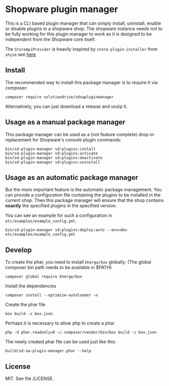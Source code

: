 Shopware plugin manager
=======================

This is a CLI based plugin manager that can simply install, uninstall, enable or disable plugins in a shopware shop.
The shopware instance needs not to be fully working for this plugin manager
to work as it is designed to be independent from the Shopware core itself.

The `StoreApiProvider` is heavily inspired by `store-plugin-installer` from `shyim` see [here](https://github.com/shyim/store-plugin-installer)

Install
-------

The recommended way to install this package manager is to require it via composer:

    composer require solutiondrive/sdswpluginmanager


Alternatively, you can just download a release and unzip it.


Usage as a manual package manager
----------------------------------

This package manager can be used as a (not feature complete) drop-in replacement for Shopware's console plugin commands:

    bin/sd-plugin-manager sd:plugins:install
    bin/sd-plugin-manager sd:plugins:activate
    bin/sd-plugin-manager sd:plugins:deactivate
    bin/sd-plugin-manager sd:plugins:uninstall


Usage as an automatic package manager
-------------------------------------

But the more important feature is the automatic package management.
You can provide a configuration file containing the plugins to be installed in the current shop.
Then this package manager will ensure that the shop contains **exactly** the specified plugins in the specified version.

You can see an example for such a configuration in ```etc/examples/example_config.yml```.

    bin/sd-plugin-manager sd:plugins:deploy:auto --env=dev etc/examples/example_config.yml

Develop
-------

To create the phar, you need to install ```kherge/box``` globally:
(The global composer bin path needs to be available in $PATH)

    composer global require kherge/box

Install the dependencies

    composer install --optimize-autoloader -n

Create the phar file

    box build -c box.json
    
Perhaps it is necessary to allow php to create a phar

    php -d phar.readonly=0 ~/.composer/vendor/bin/box build -c box.json

The newly created phar file can be used just like this:

    build/sd-sw-plugin-manager.phar --help


License
-------

MIT. See file /LICENSE .

